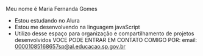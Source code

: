 Meu nome é Maria Fernanda Gomes
* Estou estudando no Alura
* Estou me desenvolvendo na linguagem javaScript
* Utilizo desse espaço para organização e compartilhamento de projetos desenvolvidos
  VOCE PODE ENTRAR EM CONTATO COMIGO POR:
  email: 00001085168657sp@al.educacao.sp.gov.br
